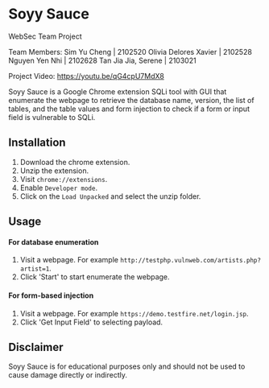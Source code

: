 # Soyy Sauce
WebSec Team Project

Team Members: 
Sim Yu Cheng          | 2102520 
Olivia Delores Xavier | 2102528
Nguyen Yen Nhi        | 2102628
Tan Jia Jia, Serene   | 2103021

Project Video: https://youtu.be/qG4cpU7MdX8

Soyy Sauce is a Google Chrome extension SQLi tool with GUI that enumerate the webpage to retrieve the database name, version, the list of tables, and the table values and form injection to check if a form or input field is vulnerable to SQLi.

## Installation
1. Download the chrome extension.
2. Unzip the extension.
3. Visit `chrome://extensions`.
4. Enable `Developer mode`.
5. Click on the `Load Unpacked` and select the unzip folder.

## Usage
#### For database enumeration
1. Visit a webpage. For example `http://testphp.vulnweb.com/artists.php?artist=1`.
2. Click 'Start' to start enumerate the webpage.
#### For form-based injection
1. Visit a webpage. For example `https://demo.testfire.net/login.jsp`.
2. Click 'Get Input Field' to selecting payload.

## Disclaimer
Soyy Sauce is for educational purposes only and should not be used to cause damage directly or indirectly.
